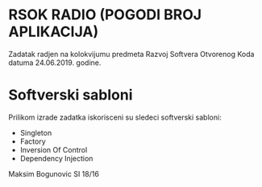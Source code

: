 # RSOK RADIO (POGODI BROJ APLIKACIJA)
Zadatak radjen na kolokvijumu predmeta Razvoj Softvera Otvorenog Koda datuma 24.06.2019. godine.

# Softverski sabloni
Prilikom izrade zadatka iskorisceni su sledeci softverski sabloni:
* Singleton
* Factory
* Inversion Of Control
* Dependency Injection

Maksim Bogunovic SI 18/16
